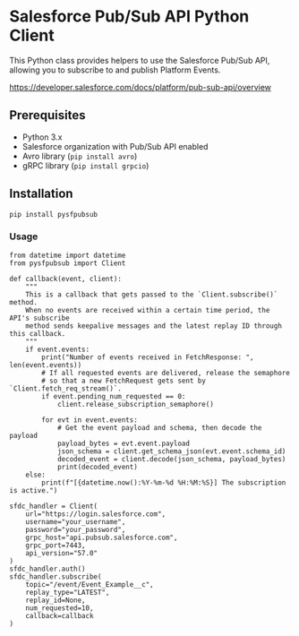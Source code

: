 # Salesforce Pub/Sub API Python Client

This Python class provides helpers to use the Salesforce Pub/Sub API, allowing you to subscribe to and publish Platform Events.

https://developer.salesforce.com/docs/platform/pub-sub-api/overview

## Prerequisites

- Python 3.x
- Salesforce organization with Pub/Sub API enabled
- Avro library (`pip install avro`)
- gRPC library (`pip install grpcio`)

## Installation

```
pip install pysfpubsub
```

### Usage

```
from datetime import datetime
from pysfpubsub import Client

def callback(event, client):
    """
    This is a callback that gets passed to the `Client.subscribe()` method.
    When no events are received within a certain time period, the API's subscribe
    method sends keepalive messages and the latest replay ID through this callback.
    """
    if event.events:
        print("Number of events received in FetchResponse: ", len(event.events))
        # If all requested events are delivered, release the semaphore
        # so that a new FetchRequest gets sent by `Client.fetch_req_stream()`.
        if event.pending_num_requested == 0:
            client.release_subscription_semaphore()

        for evt in event.events:
            # Get the event payload and schema, then decode the payload
            payload_bytes = evt.event.payload
            json_schema = client.get_schema_json(evt.event.schema_id)
            decoded_event = client.decode(json_schema, payload_bytes)
            print(decoded_event)
    else:
        print(f"[{datetime.now():%Y-%m-%d %H:%M:%S}] The subscription is active.")

sfdc_handler = Client(
    url="https://login.salesforce.com",
    username="your_username",
    password="your_password",
    grpc_host="api.pubsub.salesforce.com",
    grpc_port=7443,
    api_version="57.0"
)
sfdc_handler.auth()
sfdc_handler.subscribe(
    topic="/event/Event_Example__c",
    replay_type="LATEST",
    replay_id=None,
    num_requested=10,
    callback=callback
)
```